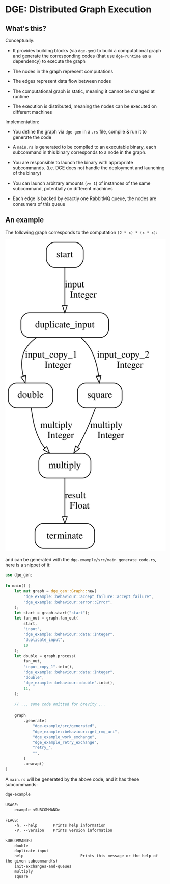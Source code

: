 # DGE: Distributed Graph Execution

## What's this?

Conceptually:

- It provides building blocks (via `dge-gen`) to build a computational graph
  and generate the corresponding codes (that use `dge-runtime` as a dependency)
  to execute the graph
  
- The nodes in the graph represent computations

- The edges represent data flow between nodes

- The computational graph is static, meaning it cannot be changed at runtime
  
- The execution is distributed, meaning the nodes can be executed on different machines

Implementation:

- You define the graph via `dge-gen` in a `.rs` file, compile & run it to generate the code

- A `main.rs` is generated to be compiled to an executable binary,
  each subcommand in this binary corresponds to a node in the graph.

- You are responsible to launch the binary with appropriate subcommands.
  (i.e. DGE does not handle the deployment and launching of the binary)

- You can launch arbitrary amounts (`>= 1`) of instances of the same subcommand,
  potentially on different machines
  
- Each edge is backed by exactly one RabbitMQ queue, the nodes are consumers of this queue

## An example

The following graph corresponds to the computation `(2 * x) * (x * x)`:

![](dge-example/src/generated/graph.svg)

and can be generated with the `dge-example/src/main_generate_code.rs`, here is a snippet of it:

```rust
use dge_gen;

fn main() {
    let mut graph = dge_gen::Graph::new(
        "dge_example::behaviour::accept_failure::accept_failure",
        "dge_example::behaviour::error::Error",
    );
    let start = graph.start("start");
    let fan_out = graph.fan_out(
        start,
        "input",
        "dge_example::behaviour::data::Integer",
        "duplicate_input",
        10
    );
    let double = graph.process(
        fan_out,
        "input_copy_1".into(),
        "dge_example::behaviour::data::Integer",
        "double",
        "dge_example::behaviour::double".into(),
        11,
    );
 
    // ... some code omitted for brevity ...

    graph
        .generate(
            "dge-example/src/generated",
            "dge_example::behaviour::get_rmq_uri",
            "dge_example_work_exchange",
            "dge_example_retry_exchange",
            "retry_",
            "",
        )
        .unwrap()
}
```

A `main.rs` will be generated by the above code, and it has these subcommands:

```shell
dge-example

USAGE:
    example <SUBCOMMAND>

FLAGS:
    -h, --help       Prints help information
    -V, --version    Prints version information

SUBCOMMANDS:
    double                       
    duplicate-input              
    help                         Prints this message or the help of the given subcommand(s)
    init-exchanges-and-queues    
    multiply                     
    square     
```